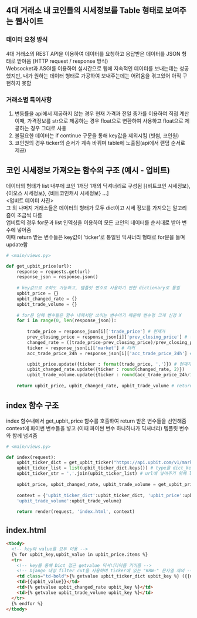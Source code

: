 ## 4대 거래소 내 코인들의 시세정보를 Table 형태로 보여주는 웹사이트  


### 데이터 요청 방식 
4대 거래소의 REST API을 이용하여 데이터를 요청하고 응답받은 데이터를 JSON 형태로 받아옴 (HTTP request / response 방식)  
Websocket과 ASGI를 이용하여 실시간으로 웹에 지속적인 데이터를 보내는데는 성공했지만, 내가 원하는 데이터 형태로 가공하여 보내주는데는 어려움을 겪고있어 아직 구현하지 못함


### 거래소별 특이사항
1. 변동률을 api에서 제공하지 않는 경우 현재 가격과 전일 종가를 이용하여 직접 계산
   이때, 가격정보를 str으로 제공하는 경우 float으로 변환하여 사용하고 float으로 제공하는 경우 그대로 사용
2. 불필요한 데이터는 if continue 구문을 통해 key값을 제외시킴 (빗썸, 코인원)
3. 코인원의 경우 ticker의 순서가 계속 바뀌며 table에 노출됨(api에서 랜덤 순서로 제공)


## 코인 시세정보 가져오는 함수의 구조 (예시 - 업비트) 
데이터의 형태가 list 내부에 코인 1개당 1개의 딕셔너리로 구성됨 [{비트코인 시세정보}, {이오스 시세정보}, {비트코인캐시 시세정보} ...]  
<업비트 데이터 사진>  
그 외 나머지 거래소들은 데이터의 형태가 모두 dict이고 시세 정보를 가져오는 알고리즘이 조금씩 다름  
업비트의 경우 for문과 list 인덱싱을 이용하여 모든 코인의 데이터를 순서대로 받아 변수에 넣어줌  
이때 return 받는 변수들은 key값이 'ticker'로 통일된 딕셔너리 형태로 for문을 돌며 update함  

```python
# <main/views.py>

def get_upbit_price(url): 
    response = requests.get(url)
    response_json = response.json()
    
    # key값으로 조회도 가능하고, 템플릿 변수로 사용하기 편한 dictionary로 통일
    upbit_price = {} 
    upbit_changed_rate = {} 
    upbit_trade_volume = {} 
    
    # for문 안에 변수들은 함수 내에서만 쓰이는 변수이기 때문에 변수명 크게 신경 X
    for i in range(0, len(response_json)):
        
        trade_price = response_json[i]['trade_price'] # 현재가 
        prev_closing_price = response_json[i]['prev_closing_price'] # 전일종가(초기화 09시)
        changed_rate = ((trade_price-prev_closing_price)/prev_closing_price*100) # 변동률(직접계산)
        ticker = response_json[i]['market'] # 티커
        acc_trade_price_24h = response_json[i]['acc_trade_price_24h'] # 최근 24시간 거래량(원화)

        upbit_price.update({ticker : format(trade_price, ',')}) # 현재가 3자리마다 , 추가 (단 자료형이 숫자형일 경우만 가능 str X)
        upbit_changed_rate.update({ticker : round(changed_rate, 2)})
        upbit_trade_volume.update({ticker : round(acc_trade_price_24h/100000000)}) # float -> round로 깎고 억 단위로 나누기
        
    return upbit_price, upbit_changed_rate, upbit_trade_volume # return 값 다수
 ```


## index 함수 구조
index 함수내에서 get_upbit_price 함수를 호출하여 return 받은 변수들을 선언해줌  
context에 파이썬 변수들을 넣고 (이때 파이썬 변수 하나하나가 딕셔너리) 템플릿 변수와 함께 넘겨줌

```python
# <main/views.py>

def index(request):
    upbit_ticker_dict = get_upbit_ticker("https://api.upbit.com/v1/market/all") # 모든 ticker를 dict로 가져옴 
    upbit_ticker_list = list(upbit_ticker_dict.keys()) # type을 dict_keys -> list로 변환
    upbit_ticker_str = ','.join(upbit_ticker_list) # url에 넣어주기 위해 list -> str 변환
  
    upbit_price, upbit_changed_rate, upbit_trade_volume = get_upbit_price(f"https://api.upbit.com/v1/ticker?markets={upbit_ticker_str}")
    
    context = {'upbit_ticker_dict':upbit_ticker_dict, 'upbit_price':upbit_price, 'upbit_changed_rate':upbit_changed_rate,
    'upbit_trade_volume':upbit_trade_volume}
    
    return render(request, 'index.html', context)
```


## index.html
```html
<tbody>
  <!-- key와 value를 모두 이용 -->
  {% for upbit_key,upbit_value in upbit_price.items %}
  <tr>
    <!-- key를 통해 Dict 접근 getvalue 딕셔너리이름 키이름 -->
    <!-- Django 내장 filter cut을 사용하여 ticker에 있는 "KRW-" 문자열 제외 -->
    <td class="td-bold">{% getvalue upbit_ticker_dict upbit_key %} ({{upbit_key|cut:"KRW-"}})</td>
    <td>{{upbit_value}}</td>
    <td>{% getvalue upbit_changed_rate upbit_key %}</td>
    <td>{% getvalue upbit_trade_volume upbit_key %}</td>
  </tr>
  {% endfor %}
</tbody>
```

